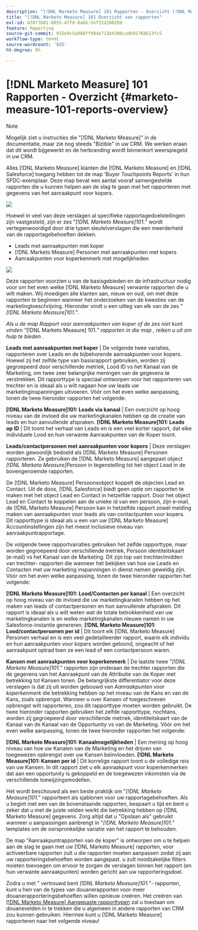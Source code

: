 ```yaml
---
description: "[!DNL Marketo Measure] 101 Rapporten - Overzicht [!DNL Marketo Measure]"
title: "[!DNL Marketo Measure] 101 Overzicht van rapporten"
exl-id: 83977b81-8055-47fd-8a6b-5ef32d280269
feature: Reporting
source-git-commit: 915e9c5a968ffd9de713b4308cadb91768613fc5
workflow-type: tm+mt
source-wordcount: '925'
ht-degree: 0%

---
```


# [!DNL Marketo Measure] 101 Rapporten - Overzicht {#marketo-measure-101-reports-overview}

>[!NOTE]
>
>Mogelijk ziet u instructies die &quot;[!DNL Marketo Measure]&quot; in de documentatie, maar zie nog steeds &quot;Bizible&quot; in uw CRM. We werken eraan dat dit wordt bijgewerkt en de herbranding wordt binnenkort weerspiegeld in uw CRM.

Alles [!DNL Marketo Measure] klanten die [!DNL Marketo Measure] en [!DNL Salesforce] toegang hebben tot de map &#39;Buyer Touchpoints Reports&#39; in hun SFDC-exemplaar. Deze map bevat een aantal vooraf samengestelde rapporten die u kunnen helpen aan de slag te gaan met het rapporteren met gegevens van het aanraakpunt voor kopers.

![](assets/bizible-101-reports-overview-1.png)

Hoewel in veel van deze verslagen al specifieke rapportagedoelstellingen zijn vastgesteld, zijn er zes &quot;_[!DNL Marketo Measure]101._&quot; wordt vertegenwoordigd door drie typen sleutelverslagen die een meerderheid van de rapportagebehoeften dekken.

* Leads met aanraakpunten met koper
* [!DNL Marketo Measure] Personen met aanraakpunten met kopers
* Aanraakpunten voor koperkenmerk met mogelijkheden

![](assets/bizible-101-reports-overview-2.png)

Deze rapporten voorzien u van de basisgebieden en de infrastructuur nodig voor om het even welke [!DNL Marketo Measure] verwante rapporten die u wilt maken. Wij moedigen alle klanten aan, nieuw en oud, om met deze rapporten te beginnen wanneer het onderzoeken van de kwesties van de marketingtoeschrijving. Hieronder vindt u een uitleg van elk van de zes &quot;_[!DNL Marketo Measure]101._&quot;.

_Als u de map Rapport voor aanraakpunten van koper of de zes niet kunt vinden &quot;_[!DNL Marketo Measure] 101._&quot; rapporten in die map , reiken u uit om hulp te bieden ._

**Leads met aanraakpunten met koper** | De volgende twee variaties, rapporteren over Leads en de bijbehorende aanraakpunten voor kopers. Hoewel zij het zelfde type van basisrapport gebruiken, worden zij gegroepeerd door verschillende metriek, Lood ID vs het Kanaal van de Marketing, om twee zeer belangrijke meningen van de gegevens te verstrekken. Dit rapporttype is speciaal ontworpen voor het rapporteren van trechter en is ideaal als u wilt nagaan hoe uw leads uw marketinginspanningen uitvoeren. Vóór om het even welke aanpassing, tonen de twee hieronder rapporten het volgende:

**[!DNL Marketo Measure]101: Leads via kanaal** | Een overzicht op hoog niveau van de invloed die uw marketingkanalen hebben op de creatie van leads en hun aanvullende afspraken.
**[!DNL Marketo Measure]101: Leads op ID** | Dit toont het verhaal van Leads en is een veel korter rapport, dat elke individuele Lood en hun verwante Aanraakpunten van de Koper toont.

**Leads/contactpersonen met aanraakpunten voor kopers** | Deze verslagen worden gewoonlijk bedoeld als [!DNL Marketo Measure] Personen rapporteren. Ze gebruiken de [!DNL Marketo Measure] aangepast object _[!DNL Marketo Measure]Persoon_ in tegenstelling tot het object Lead in de bovengenoemde rapporten.

De [!DNL Marketo Measure] Persoonsobject koppelt de objecten Lead en Contact. Uit de doos, [!DNL Salesforce] biedt geen optie om rapporten te maken met het object Lead en Contact in hetzelfde rapport. Door het object Lead en Contact te koppelen aan de unieke id van een persoon, zijn e-mail, de [!DNL Marketo Measure] Persoon kan in hetzelfde rapport zowel melding maken van aanraakpunten voor leads als van contactpunten voor kopers. Dit rapporttype is ideaal als u een van uw [!DNL Marketo Measure] Accountinstellingen zijn het meest inclusieve niveau van aanraakpuntrapportage.

De volgende twee rapportvariaties gebruiken het zelfde rapporttype, maar worden gegroepeerd door verschillende metriek, Persoon identiteitskaart (e-mail) vs het Kanaal van de Marketing. Dit zijn top van trechter/midden van trechter- rapporten die wanneer het bekijken van hoe uw Leads en Contacten met uw marketing inspanningen in dienst nemen geweldig zijn. Vóór om het even welke aanpassing, tonen de twee hieronder rapporten het volgende:

**[!DNL Marketo Measure]101: Lood/Contacten per kanaal** | Een overzicht op hoog niveau van de invloed die uw marketingkanalen hebben op het maken van leads of contactpersonen en hun aanvullende afspraken. Dit rapport is ideaal als u wilt weten wat de totale betrokkenheid van uw marketingkanalen is en welke marketingkanalen nieuwe namen in uw Salesforce-instantie genereren.
**[!DNL Marketo Measure]101: Lood/contactpersonen per id** | Dit toont elk [!DNL Marketo Measure] Personen verhaal en is een veel gedetailleerder rapport, waarin elk individu en hun aanraakpunten voor kopers worden getoond, ongeacht of het aanraakpunt optrad toen ze een lead of een contactpersoon waren.

**Kansen met aanraakpunten voor koperkenmerk** | De laatste twee &quot;_[!DNL Marketo Measure]101._&quot; rapporten zijn onderaan de trechter rapporten die de gegevens van het Aanraakpunt van de Attributie van de Koper met betrekking tot Kansen tonen. De belangrijkste differentiator voor deze verslagen is dat zij uit worden gebouwd van _Aanraakpunten voor koperkenmerk_ die betrekking hebben op het niveau van de Kans en van de Kans, zoals opbrengst. Wanneer u over Kansen of toegeschreven opbrengst wilt rapporteren, zou dit rapporttype moeten worden gebruikt. De twee hieronder rapporten gebruiken het zelfde rapporttype, nochtans, worden zij gegroepeerd door verschillende metriek, identiteitskaart van de Kanaal van de Kanaal van de Opportunity vs van de Marketing. Vóór om het even welke aanpassing, tonen de twee hieronder rapporten het volgende:

**[!DNL Marketo Measure]101: Kanaalmogelijkheden** | Een mening op hoog niveau van hoe uw Kanalen van de Marketing en het drijven van toegewezen opbrengst over uw Kansen beïnvloeden.
**[!DNL Marketo Measure]101: Kansen per id** | Dit korrelige rapport toont u de volledige reis van uw Kansen. In dit rapport ziet u elk aanraakpunt voor koperkenmerken dat aan een opportunity is gekoppeld en de toegewezen inkomsten via de verschillende toewijzingsmodellen.

Het wordt beschouwd als een beste praktijk om &quot;_[!DNL Marketo Measure]101._&quot; rapporteert als sjablonen voor uw rapportagebehoeften. Als u begint met een van de bovenstaande rapporten, bespaart u tijd en bent u zeker dat u met de juiste velden werkt die betrekking hebben op [!DNL Marketo Measure] gegevens. Zorg altijd dat u &quot;Opslaan als&quot; gebruikt wanneer u aanpassingen aanbrengt in &quot;_[!DNL Marketo Measure]101._&quot; templates om de oorspronkelijke variatie van het rapport te behouden.

De map &quot;Aanraakpuntrapporten van de koper&quot; is ontworpen om u te helpen aan de slag te gaan met uw [!DNL Marketo Measure] rapporten, voor activeerbare rapporten zult u die rapporten moeten aanpassen zodat zij aan uw rapporteringsbehoeften worden aangepast. u zult noodzakelijke filters moeten toevoegen om ervoor te zorgen de verslagen binnen het rapport (en hun verwante aanraakpunten) worden gericht aan uw rapporteringsdoel.

Zodra u met &quot; vertrouwd bent _[!DNL Marketo Measure]101._&quot;- rapporten, kunt u hen van de types van douanerapporten voor meer douanerapporteringsbehoeften willen opnieuw creëren. Het creëren van [[!DNL Marketo Measure] Aangepaste rapporttypen](/help/marketo-measure-salesforce-reporting/new-report-types/creating-custom-marketo-measure-report-types.md) zal u toestaan om douanevelden in te trekken die u algemeen in andere rapporten van CRM zou kunnen gebruiken. Hiermee kunt u [!DNL Marketo Measure] rapporteren naar het volgende niveau!
